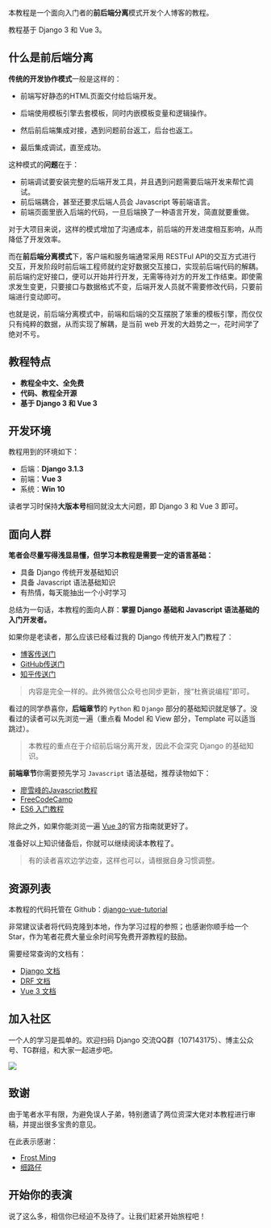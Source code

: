 本教程是一个面向入门者的**前后端分离**模式开发个人博客的教程。

教程基于 Django 3 和 Vue 3。

## 什么是前后端分离

**传统的开发协作模式**一般是这样的：

- 前端写好静态的HTML页面交付给后端开发。

- 后端使用模板引擎去套模板，同时内嵌模板变量和逻辑操作。

- 然后前后端集成对接，遇到问题前台返工，后台也返工。

- 最后集成调试，直至成功。

这种模式的**问题**在于：

- 前端调试要安装完整的后端开发工具，并且遇到问题需要后端开发来帮忙调试。
- 前后端耦合，甚至还要求后端人员会 Javascript 等前端语言。
- 前端页面里嵌入后端的代码，一旦后端换了一种语言开发，简直就要重做。

对于大项目来说，这样的模式增加了沟通成本，前后端的开发进度相互影响，从而降低了开发效率。

而在**前后端分离模式**下，客户端和服务端通常采用 RESTFul API的交互方式进行交互，开发阶段时前后端工程师就约定好数据交互接口，实现前后端代码的解耦。前后端约定好接口，便可以开始并行开发，无需等待对方的开发工作结束。即使需求发生变更，只要接口与数据格式不变，后端开发人员就不需要修改代码，只要前端进行变动即可。

也就是说，前后端分离模式中，前端和后端的交互摆脱了笨重的模板引擎，而仅仅只有纯粹的数据，从而实现了解耦，是当前 web 开发的大趋势之一，花时间学了绝对不亏。

## 教程特点

- **教程全中文、全免费**
- **代码、教程全开源**
- **基于 Django 3 和 Vue 3**

## 开发环境

教程用到的环境如下：

- 后端：**Django 3.1.3**
- 前端：**Vue 3**
- 系统：**Win 10**

读者学习时保持**大版本号**相同就没太大问题，即 Django 3 和 Vue 3 即可。

## 面向人群

**笔者会尽量写得浅显易懂，但学习本教程是需要一定的语言基础：**

- 具备 Django 传统开发基础知识
- 具备 Javascript 语法基础知识
- 有热情，每天能抽出一个小时学习

总结为一句话，本教程的面向人群：**掌握 Django 基础和 Javascript 语法基础的入门开发者。**

如果你是老读者，那么应该已经看过我的 Django 传统开发入门教程了：

- [博客传送门](https://www.dusaiphoto.com/article/2/)
- [GitHub传送门](https://github.com/stacklens/django_blog_tutorial)
- [知乎传送门](https://www.zhihu.com/column/django-blog)

> 内容是完全一样的。此外微信公众号也同步更新，搜“杜赛说编程”即可。

看过的同学恭喜你，**后端章节**的 `Python` 和 `Django` 部分的基础知识就足够了。没看过的读者可以先浏览一遍（重点看 Model 和 View 部分，Template 可以适当跳过）。

> 本教程的重点在于介绍前后端分离开发，因此不会深究 Django 的基础知识。

**前端章节**你需要预先学习 `Javascript` 语法基础，推荐读物如下：

- [廖雪峰的Javascript教程](https://www.liaoxuefeng.com/wiki/1022910821149312)
- [FreeCodeCamp](https://www.freecodecamp.org/learn/)
- [ES6 入门教程](https://es6.ruanyifeng.com/)

除此之外，如果你能浏览一遍 [Vue 3](https://v3.cn.vuejs.org/guide/introduction.html)的官方指南就更好了。

准备好以上知识储备后，你就可以继续阅读本教程了。

> 有的读者喜欢边学边查，这样也可以，请根据自身习惯调整。

## 资源列表

本教程的代码托管在 Github：[django-vue-tutorial](https://github.com/stacklens/django-vue-tutorial)

非常建议读者将代码克隆到本地，作为学习过程的参照；也感谢你顺手给一个 Star，作为笔者花费大量业余时间写免费开源教程的鼓励。

需要经常查询的文档有：

- [Django 文档](https://www.djangoproject.com/)
- [DRF 文档](https://www.django-rest-framework.org/)
- [Vue 3 文档](https://v3.vuejs.org/)

## 加入社区

一个人的学习是孤单的。欢迎扫码 Django 交流QQ群（107143175）、博主公众号、TG群组，和大家一起进步吧。

![](http://blog.dusaiphoto.com/QR-h1.jpg)

## 致谢

由于笔者水平有限，为避免误人子弟，特别邀请了两位资深大佬对本教程进行审稿，并提出很多宝贵的意见。

在此表示感谢：

- [Frost Ming](https://frostming.com/)
- [细路仔]()

## 开始你的表演

说了这么多，相信你已经迫不及待了。让我们赶紧开始旅程吧！
